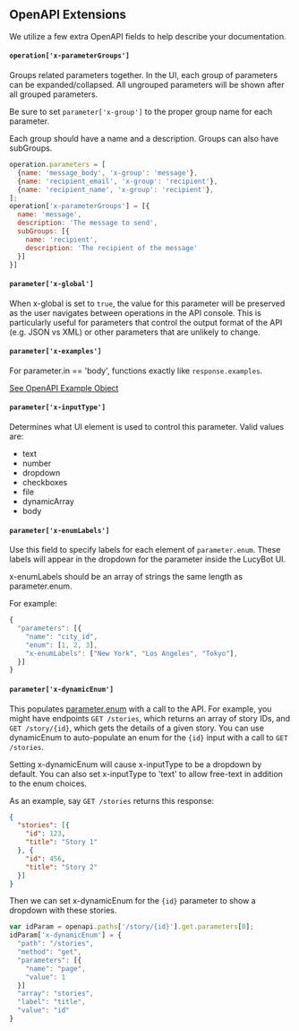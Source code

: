 ## OpenAPI Extensions

We utilize a few extra OpenAPI fields to help describe your documentation.

#### `operation['x-parameterGroups']`
Groups related parameters together.  In the UI, each group of parameters can be expanded/collapsed. All ungrouped parameters will be shown after all grouped parameters.

Be sure to set `parameter['x-group']` to the proper group name for each parameter.

Each group should have a name and a description.  Groups can also have subGroups.

```javascript
operation.parameters = [
  {name: 'message_body', 'x-group': 'message'},
  {name: 'recipient_email', 'x-group': 'recipient'},
  {name: 'recipient_name', 'x-group': 'recipient'},
];
operation['x-parameterGroups'] = [{
  name: 'message',
  description: 'The message to send',
  subGroups: [{
    name: 'recipient',
    description: 'The recipient of the message'
  }]
}]
```

#### `parameter['x-global']`
When x-global is set to `true`, the value for this parameter will be preserved as the
user navigates between operations in the API console. This is particularly useful for
parameters that control the output format of the API (e.g. JSON vs XML) or other parameters
that are unlikely to change.

#### `parameter['x-examples']`
For parameter.in == 'body', functions exactly like `response.examples`.

[See OpenAPI Example Object](http://swagger.io/specification/#exampleObject)

#### `parameter['x-inputType']`
Determines what UI element is used to control this parameter.  Valid values are:
* text
* number
* dropdown
* checkboxes
* file
* dynamicArray
* body

#### `parameter['x-enumLabels']`
Use this field to specify labels for each element of `parameter.enum`.
These labels will appear in the dropdown for the parameter inside the LucyBot UI.

x-enumLabels should be an array of strings the same length as parameter.enum.

For example:
```js
{
  "parameters": [{
    "name": "city_id",
    "enum": [1, 2, 3],
    "x-enumLabels": ["New York", "Los Angeles", "Tokyo"],
  }]
}
```

#### `parameter['x-dynamicEnum']`
This populates [parameter.enum](https://github.com/OAI/OpenAPI-Specification/blob/master/versions/2.0.md#parameterObject)
with a call to the API.  For example, you might have endpoints `GET /stories`, which returns an array
of story IDs, and `GET /story/{id}`, which gets the details of a given story.  You can use dynamicEnum to
auto-populate an enum for the `{id}` input with a call to  `GET /stories`.

Setting x-dynamicEnum will cause x-inputType to be a dropdown by default. You can also set x-inputType
to 'text' to allow free-text in addition to the enum choices.

As an example, say `GET /stories` returns this response:
```json
{
  "stories": [{
    "id": 123,
    "title": "Story 1" 
  }, {
    "id": 456,
    "title": "Story 2"
  }]
}
```

Then we can set x-dynamicEnum for the `{id}` parameter to show a dropdown with these stories.

```js
var idParam = openapi.paths['/story/{id}'].get.parameters[0];
idParam['x-dynamicEnum'] = {
  "path": "/stories",
  "method": "get",
  "parameters": [{
    "name": "page",
    "value": 1
  }]
  "array": "stories",
  "label": "title",
  "value": "id"
}
```
